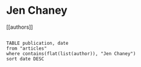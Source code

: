 # Jen Chaney

[[authors]]

```dataview

TABLE publication, date
from "articles"
where contains(flat(list(author)), "Jen Chaney")
sort date DESC

```